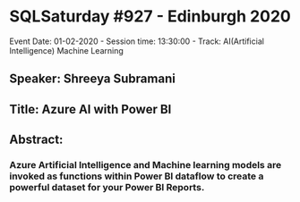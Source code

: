 # SQLSaturday #927 - Edinburgh 2020
Event Date: 01-02-2020 - Session time: 13:30:00 - Track: AI(Artificial Intelligence)  Machine Learning
## Speaker: Shreeya Subramani
## Title: Azure AI with Power BI
## Abstract:
### Azure Artificial Intelligence and Machine learning models are invoked as functions within Power BI dataflow to create a powerful dataset for your Power BI Reports.
